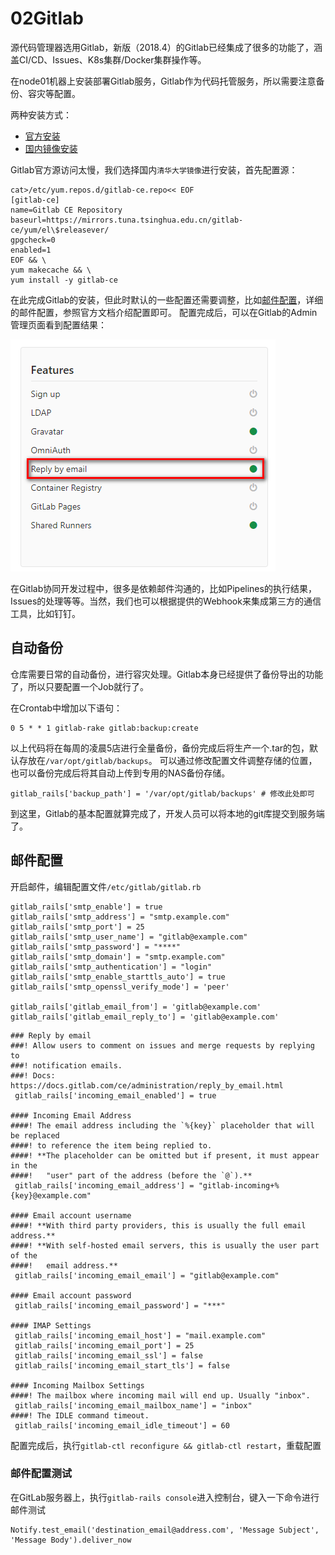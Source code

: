 02Gitlab
===
源代码管理器选用Gitlab，新版（2018.4）的Gitlab已经集成了很多的功能了，涵盖CI/CD、Issues、K8s集群/Docker集群操作等。

在node01机器上安装部署Gitlab服务，Gitlab作为代码托管服务，所以需要注意备份、容灾等配置。

两种安装方式：
* [官方安装](https://about.gitlab.com/installation/#centos-7)
* [国内镜像安装](https://mirror.tuna.tsinghua.edu.cn/help/gitlab-ce/)

Gitlab官方源访问太慢，我们选择国内`清华大学镜像`进行安装，首先配置源：

```shell
cat>/etc/yum.repos.d/gitlab-ce.repo<< EOF
[gitlab-ce]
name=Gitlab CE Repository
baseurl=https://mirrors.tuna.tsinghua.edu.cn/gitlab-ce/yum/el\$releasever/
gpgcheck=0
enabled=1
EOF && \
yum makecache && \
yum install -y gitlab-ce
```
在此完成Gitlab的安装，但此时默认的一些配置还需要调整，比如[邮件配置](https://docs.gitlab.com/ce/administration/reply_by_email.html)，详细的邮件配置，参照官方文档介绍配置即可。
配置完成后，可以在Gitlab的Admin管理页面看到配置结果：

![邮件配置](img.resource/2018-04-08_142627.png)

在Gitlab协同开发过程中，很多是依赖邮件沟通的，比如Pipelines的执行结果，Issues的处理等等。当然，我们也可以根据提供的Webhook来集成第三方的通信工具，比如钉钉。

## 自动备份

仓库需要日常的自动备份，进行容灾处理。Gitlab本身已经提供了备份导出的功能了，所以只要配置一个Job就行了。

在Crontab中增加以下语句：

```shell
0 5 * * 1 gitlab-rake gitlab:backup:create
```
以上代码将在每周的凌晨5店进行全量备份，备份完成后将生产一个.tar的包，默认存放在`/var/opt/gitlab/backups`。
可以通过修改配置文件调整存储的位置，也可以备份完成后将其自动上传到专用的NAS备份存储。

```shell
gitlab_rails['backup_path'] = '/var/opt/gitlab/backups' # 修改此处即可
```

到这里，Gitlab的基本配置就算完成了，开发人员可以将本地的git库提交到服务端了。

## 邮件配置

开启邮件，编辑配置文件`/etc/gitlab/gitlab.rb`

```shell
gitlab_rails['smtp_enable'] = true
gitlab_rails['smtp_address'] = "smtp.example.com"
gitlab_rails['smtp_port'] = 25
gitlab_rails['smtp_user_name'] = "gitlab@example.com"
gitlab_rails['smtp_password'] = "****"
gitlab_rails['smtp_domain'] = "smtp.example.com"
gitlab_rails['smtp_authentication'] = "login"
gitlab_rails['smtp_enable_starttls_auto'] = true
gitlab_rails['smtp_openssl_verify_mode'] = 'peer'

gitlab_rails['gitlab_email_from'] = 'gitlab@example.com'
gitlab_rails['gitlab_email_reply_to'] = 'gitlab@example.com'
```

```shell
### Reply by email
###! Allow users to comment on issues and merge requests by replying to
###! notification emails.
###! Docs: https://docs.gitlab.com/ce/administration/reply_by_email.html
 gitlab_rails['incoming_email_enabled'] = true

#### Incoming Email Address
####! The email address including the `%{key}` placeholder that will be replaced
####! to reference the item being replied to.
####! **The placeholder can be omitted but if present, it must appear in the
####!   "user" part of the address (before the `@`).**
 gitlab_rails['incoming_email_address'] = "gitlab-incoming+%{key}@example.com"

#### Email account username
####! **With third party providers, this is usually the full email address.**
####! **With self-hosted email servers, this is usually the user part of the
####!   email address.**
 gitlab_rails['incoming_email_email'] = "gitlab@example.com"

#### Email account password
 gitlab_rails['incoming_email_password'] = "***"

#### IMAP Settings
 gitlab_rails['incoming_email_host'] = "mail.example.com"
 gitlab_rails['incoming_email_port'] = 25
 gitlab_rails['incoming_email_ssl'] = false
 gitlab_rails['incoming_email_start_tls'] = false

#### Incoming Mailbox Settings
####! The mailbox where incoming mail will end up. Usually "inbox".
 gitlab_rails['incoming_email_mailbox_name'] = "inbox"
####! The IDLE command timeout.
 gitlab_rails['incoming_email_idle_timeout'] = 60
```

配置完成后，执行`gitlab-ctl reconfigure && gitlab-ctl restart`，重载配置

### 邮件配置测试

在GitLab服务器上，执行`gitlab-rails console`进入控制台，键入一下命令进行邮件测试

```shell
Notify.test_email('destination_email@address.com', 'Message Subject', 'Message Body').deliver_now
```
